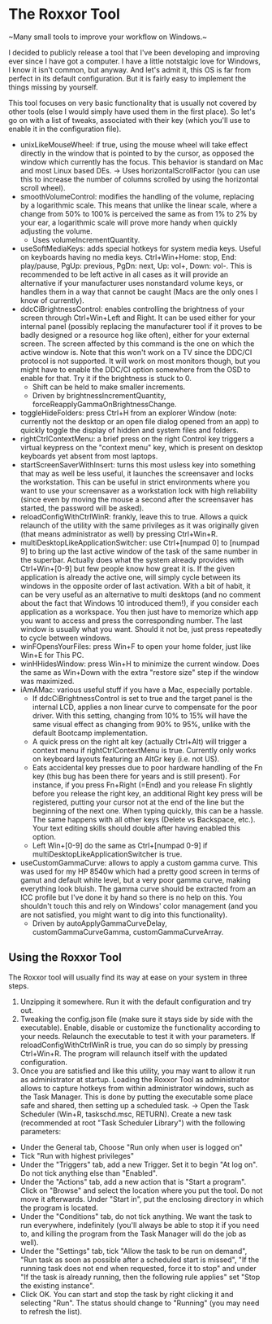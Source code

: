 # The Roxxor Tool

~Many small tools to improve your workflow on Windows.~

I decided to publicly release a tool that I've been developing and improving ever since I have got a computer. I have a little notstalgic love for Windows, I know it isn't common, but anyway. And let's admit it, this OS is far from perfect in its default configuration. But it is fairly easy to implement the things missing by yourself.

This tool focuses on very basic functionality that is usually not covered by other tools (else I would simply have used them in the first place). So let's go on with a list of tweaks, associated with their key (which you'll use to enable it in the configuration file).

- unixLikeMouseWheel: if true, using the mouse wheel will take effect directly in the window that is pointed to by the cursor, as opposed the window which currently has the focus. This behavior is standard on Mac and most Linux based DEs.
	-> Uses horizontalScrollFactor (you can use this to increase the number of columns scrolled by using the horizontal scroll wheel).
- smoothVolumeControl: modifies the handling of the volume, replacing by a logarithmic scale. This means that unlike the linear scale, where a change from 50% to 100% is perceived the same as from 1% to 2% by your ear, a logarithmic scale will prove more handy when quickly adjusting the volume.
	- Uses volumeIncrementQuantity.
- useSoftMediaKeys: adds special hotkeys for system media keys. Useful on keyboards having no media keys. Ctrl+Win+Home: stop, End: play/pause, PgUp: previous, PgDn: next, Up: vol+, Down: vol-. This is recommended to be left active in all cases as it will provide an alternative if your manufacturer uses nonstandard volume keys, or handles them in a way that cannot be caught (Macs are the only ones I know of currently).
- ddcCiBrightnessControl: enables controlling the brightness of your screen through Ctrl+Win+Left and Right. It can be used either for your internal panel (possibly replacing the manufacturer tool if it proves to be badly designed or a resource hog like often), either for your external screen. The screen affected by this command is the one on which the active window is. Note that this won't work on a TV since the DDC/CI protocol is not supported. It will work on most monitors though, but you might have to enable the DDC/CI option somewhere from the OSD to enable for that. Try it if the brightness is stuck to 0.
	- Shift can be held to make smaller increments.
	- Driven by brightnessIncrementQuantity, forceReapplyGammaOnBrightnessChange.
- toggleHideFolders: press Ctrl+H from an explorer Window (note: currently not the desktop or an open file dialog opened from an app) to quickly toggle the display of hidden and system files and folders.
- rightCtrlContextMenu: a brief press on the right Control key triggers a virtual keypress on the "context menu" key, which is present on desktop keyboards yet absent from most laptops.
- startScreenSaverWithInsert: turns this most usless key into something that may as well be less useful, it launches the screensaver and locks the workstation. This can be useful in strict environments where you want to use your screensaver as a workstation lock with high reliability (since even by moving the mouse a second after the screensaver has started, the password will be asked).
- reloadConfigWithCtrlWinR: frankly, leave this to true. Allows a quick relaunch of the utility with the same privileges as it was originally given (that means administrator as well) by pressing Ctrl+Win+R.
- multiDesktopLikeApplicationSwitcher: use Ctrl+[numpad 0] to [numpad 9] to bring up the last active window of the task of the same number in the superbar. Actually does what the system already provides with Ctrl+Win+[0-9] but few people know how great it is. If the given application is already the active one, will simply cycle between its windows in the opposite order of last activation. With a bit of habit, it can be very useful as an alternative to multi desktops (and no comment about the fact that Windows 10 introduced them!), if you consider each application as a workspace. You then just have to memorize which app you want to access and press the corresponding number. The last window is usually what you want. Should it not be, just press repeatedly to cycle between windows.
- winFOpensYourFiles: press Win+F to open your home folder, just like Win+E for This PC.
- winHHidesWindow: press Win+H to minimize the current window. Does the same as Win+Down with the extra "restore size" step if the window was maximized.
- iAmAMac: various useful stuff if you have a Mac, especially portable.
	- If ddcCiBrightnessControl is set to true and the target panel is the internal LCD, applies a non linear curve to compensate for the poor driver. With this setting, changing from 10% to 15% will have the same visual effect as changing from 90% to 95%, unlike with the default Bootcamp implementation.
	- A quick press on the right alt key (actually Ctrl+Alt) will trigger a context menu if rightCtrlContextMenu is true. Currently only works on keyboard layouts featuring an AltGr key (i.e. not US).
	- Eats accidental key presses due to poor hardware handling of the Fn key (this bug has been there for years and is still present). For instance, if you press Fn+Right (=End) and you release Fn slightly before you release the right key, an additional Right key press will be registered, putting your cursor not at the end of the line but the beginning of the next one. When typing quickly, this can be a hassle. The same happens with all other keys (Delete vs Backspace, etc.). Your text editing skills should double after having enabled this option.
	- Left Win+[0-9] do the same as Ctrl+[numpad 0-9] if multiDesktopLikeApplicationSwitcher is true.
- useCustomGammaCurve: allows to apply a custom gamma curve. This was used for my HP 8540w which had a pretty good screen in terms of gamut and default white level, but a very poor gamma curve, making everything look bluish. The gamma curve should be extracted from an ICC profile but I've done it by hand so there is no help on this. You shouldn't touch this and rely on Windows' color management (and you are not satisfied, you might want to dig into this functionality).
	- Driven by autoApplyGammaCurveDelay, customGammaCurveGamma, customGammaCurveArray.



Using the Roxxor Tool
---------------------

The Roxxor tool will usually find its way at ease on your system in three steps.
1) Unzipping it somewhere. Run it with the default configuration and try out.
2) Tweaking the config.json file (make sure it stays side by side with the executable). Enable, disable or customize the functionality according to your needs. Relaunch the executable to test it with your parameters. If reloadConfigWithCtrlWinR is true, you can do so simply by pressing Ctrl+Win+R. The program will relaunch itself with the updated configuration.
3) Once you are satisfied and like this utility, you may want to allow it run as administrator at startup. Loading the Roxxor Tool as administrator allows to capture hotkeys from within administrator windows, such as the Task Manager. This is done by putting the executable some place safe and shared, then setting up a scheduled task.
-> Open the Task Scheduler (Win+R, taskschd.msc, RETURN). Create a new task (recommended at root "Task Scheduler Library") with the following parameters:
- Under the General tab, Choose "Run only when user is logged on"
- Tick "Run with highest privileges"
- Under the "Triggers" tab, add a new Trigger. Set it to begin "At log on". Do not tick anything else than "Enabled".
- Under the "Actions" tab, add a new action that is "Start a program". Click on "Browse" and select the location where you put the tool. Do not move it afterwards. Under "Start in", put the enclosing directory in which the program is located.
- Under the "Conditions" tab, do not tick anything. We want the task to run everywhere, indefinitely (you'll always be able to stop it if you need to, and killing the program from the Task Manager will do the job as well).
- Under the "Settings" tab, tick "Allow the task to be run on demand", "Run task as soon as possible after a scheduled start is missed", "If the running task does not end when requested, force it to stop" and under "If the task is already running, then the following rule applies" set "Stop the existing instance".
- Click OK. You can start and stop the task by right clicking it and selecting "Run". The status should change to "Running" (you may need to refresh the list).
